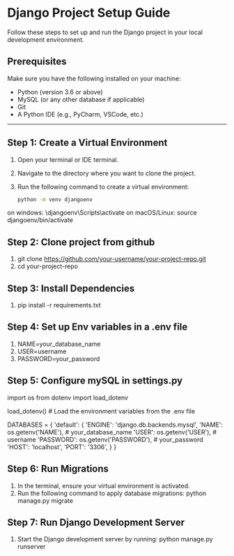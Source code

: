 # Django Project Setup Guide

Follow these steps to set up and run the Django project in your local development environment.

## Prerequisites

Make sure you have the following installed on your machine:
- Python (version 3.6 or above)
- MySQL (or any other database if applicable)
- Git
- A Python IDE (e.g., PyCharm, VSCode, etc.)

---

## Step 1: Create a Virtual Environment

1. Open your terminal or IDE terminal.
2. Navigate to the directory where you want to clone the project.
3. Run the following command to create a virtual environment:

   ```bash
   python -m venv djangoenv

on windows: \djangoenv\Scripts\activate
on macOS/Linux: source djangoenv/bin/activate

## Step 2: Clone project from github

1. git clone https://github.com/your-username/your-project-repo.git
2. cd your-project-repo

## Step 3: Install Dependencies 

1. pip install -r requirements.txt

## Step 4: Set up Env variables in a .env file

1.  NAME=your_database_name
2.  USER=username
3.  PASSWORD=your_password

## Step 5: Configure mySQL in settings.py 

import os
from dotenv import load_dotenv

load_dotenv()  # Load the environment variables from the .env file

DATABASES = {
    'default': {
        'ENGINE': 'django.db.backends.mysql',
        'NAME': os.getenv('NAME'),  # your_database_name
        'USER': os.getenv('USER'),  # username
        'PASSWORD': os.getenv('PASSWORD'),  # your_password
        'HOST': 'localhost',
        'PORT': '3306',
    }
}


## Step 6: Run Migrations 

1. In the terminal, ensure your virtual environment is activated.
2. Run the following command to apply database migrations:
    python manage.py migrate

## Step 7: Run Django Development Server

1. Start the Django development server by running:
    python manage.py runserver


